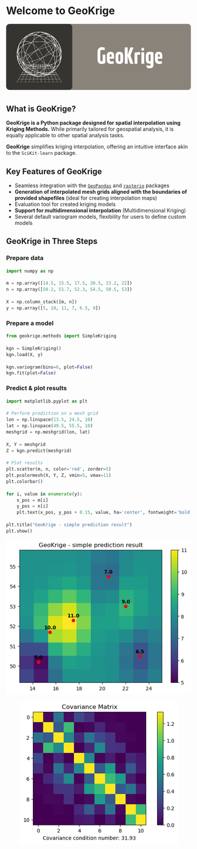 # Welcome to GeoKrige

<p align="center">
    <img alt="GeoKrige banner" src="images/geokrige_baner.png"/>
</p>

## What is GeoKrige?

**GeoKrige is a Python package designed for spatial interpolation using Kriging Methods.** While primarily tailored for 
geospatial analysis, it is equally applicable to other spatial analysis tasks.

**GeoKrige** simplifies kriging interpolation, offering an intuitive interface akin to the `SciKit-learn` package.

## Key Features of GeoKrige

- Seamless integration with the [`GeoPandas`](https://geopandas.org/en/stable/#) and [`rasterio`](https://rasterio.readthedocs.io/en/stable/) packages
- **Generation of interpolated mesh grids aligned with the boundaries of provided shapefiles** (ideal for creating 
interpolation maps)
- Evaluation tool for created kriging models
- **Support for multidimensional interpolation** (Multidimensional Kriging)
- Several default variogram models, flexibility for users to define custom models

## GeoKrige in Three Steps

### Prepare data

```py
import numpy as np

m = np.array([14.5, 15.5, 17.5, 20.5, 23.2, 22])
n = np.array([50.2, 51.7, 52.3, 54.5, 50.5, 53])

X = np.column_stack([m, n])
y = np.array([5, 10, 11, 7, 6.5, 9])
```

### Prepare a model

```py
from geokrige.methods import SimpleKriging

kgn = SimpleKriging()
kgn.load(X, y)

kgn.variogram(bins=6, plot=False)
kgn.fit(plot=False)
```

### Predict & plot results

```py
import matplotlib.pyplot as plt

# Perform prediction on a mesh grid
lon = np.linspace(13.5, 24.5, 10)
lat = np.linspace(49.5, 55.5, 10)
meshgrid = np.meshgrid(lon, lat)

X, Y = meshgrid
Z = kgn.predict(meshgrid)

# Plot results
plt.scatter(m, n, color='red', zorder=5)
plt.pcolormesh(X, Y, Z, vmin=5, vmax=11)
plt.colorbar()

for i, value in enumerate(y):
    x_pos = m[i]
    y_pos = n[i]
    plt.text(x_pos, y_pos + 0.15, value, ha='center', fontweight='bold')

plt.title("GeoKrige - simple prediction result")
plt.show()
```

<p align="center">
    <img alt="GeoKrige - simple prediction result" src="images/index-prediction.png"/>
</p>

<p align="center">
    <img alt="GeoKrige - covariance matrix" src="images/getting_started-covariance_matrix.png"/>
</p>

